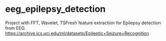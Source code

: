 # eeg_epilepsy_detection

Project with FFT, Wavelet, TSFresh feature extraction for Epilepsy detection from EEG.
https://archive.ics.uci.edu/ml/datasets/Epileptic+Seizure+Recognition
